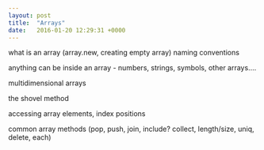 ```yaml
---
layout: post
title:  "Arrays"
date:   2016-01-20 12:29:31 +0000
---
```


what is an array
(array.new, creating empty array)
naming conventions

anything can be inside an array - numbers, strings, symbols, other arrays....

multidimensional arrays

the shovel method 

accessing array elements, index positions

common array methods
(pop, push, join, include? collect, length/size, uniq, delete, each)




